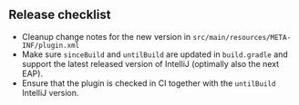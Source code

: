 ## Release checklist

- Cleanup change notes for the new version in `src/main/resources/META-INF/plugin.xml`
- Make sure `sinceBuild` and `untilBuild` are updated in `build.gradle` and support the latest released version of IntelliJ (optimally also the next EAP).
- Ensure that the plugin is checked in CI together with the `untilBuild` IntelliJ version.